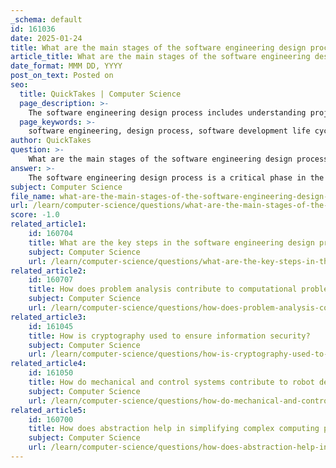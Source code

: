 ```yaml
---
_schema: default
id: 161036
date: 2025-01-24
title: What are the main stages of the software engineering design process?
article_title: What are the main stages of the software engineering design process?
date_format: MMM DD, YYYY
post_on_text: Posted on
seo:
  title: QuickTakes | Computer Science
  page_description: >-
    The software engineering design process includes understanding project requirements, planning, various design stages, prototyping, evaluation, implementation planning, and documentation, which together structure the development of effective software solutions.
  page_keywords: >-
    software engineering, design process, software development life cycle, stages of design, requirements gathering, planning, architectural design, detailed design, user interface design, prototyping, evaluation, implementation planning, documentation
author: QuickTakes
question: >-
    What are the main stages of the software engineering design process?
answer: >-
    The software engineering design process is a critical phase in the software development life cycle (SDLC) that transforms customer requirements into a structured plan for implementation. The main stages of the software engineering design process can be summarized as follows:\n\n1. **Understanding the Project Requirements**: This initial stage involves gathering and analyzing the requirements from stakeholders to ensure a clear understanding of what the software needs to achieve. This is often documented in a Software Requirements Specification (SRS).\n\n2. **Research, Analysis, and Planning**: In this stage, the development team conducts research to explore potential solutions and technologies. They analyze the requirements in detail and create a plan that outlines the design approach, tools, and methodologies to be used.\n\n3. **Design**: This is a multi-faceted stage that can be broken down into several levels:\n   - **Architectural Design**: Defines the overall structure of the software system, including the system architecture and how different components will interact.\n   - **Detailed Design**: Specifies the internal workings of each module, including algorithms, data structures, and interfaces.\n   - **User Interface Design**: Focuses on creating the visual and interactive elements of the software, ensuring a user-friendly experience.\n   - **Data Design**: Involves organizing and structuring the data that the software will use, including database design.\n\n4. **Prototyping**: A working model of the software is developed to provide a tangible representation of the design. This prototype can be used for user testing and feedback, allowing for adjustments before full-scale development.\n\n5. **Evaluation**: After prototyping, the design is evaluated against the requirements and user feedback. This stage may involve revisiting earlier stages to refine the design based on insights gained during prototyping.\n\n6. **Implementation Planning**: This stage prepares for the actual coding and development of the software. It includes defining the development environment, tools, and methodologies that will be used during implementation.\n\n7. **Documentation**: Throughout the design process, it is essential to document decisions, designs, and specifications. This documentation serves as a reference for developers during implementation and for future maintenance.\n\nThese stages are iterative, meaning that feedback from later stages can lead to revisiting and refining earlier stages to ensure the final product meets the desired quality and functionality. The design process is crucial as it lays the foundation for successful software development, ensuring that the final product aligns with user needs and expectations.
subject: Computer Science
file_name: what-are-the-main-stages-of-the-software-engineering-design-process.md
url: /learn/computer-science/questions/what-are-the-main-stages-of-the-software-engineering-design-process
score: -1.0
related_article1:
    id: 160704
    title: What are the key steps in the software engineering design process?
    subject: Computer Science
    url: /learn/computer-science/questions/what-are-the-key-steps-in-the-software-engineering-design-process
related_article2:
    id: 160707
    title: How does problem analysis contribute to computational problem solving?
    subject: Computer Science
    url: /learn/computer-science/questions/how-does-problem-analysis-contribute-to-computational-problem-solving
related_article3:
    id: 161045
    title: How is cryptography used to ensure information security?
    subject: Computer Science
    url: /learn/computer-science/questions/how-is-cryptography-used-to-ensure-information-security
related_article4:
    id: 161050
    title: How do mechanical and control systems contribute to robot design?
    subject: Computer Science
    url: /learn/computer-science/questions/how-do-mechanical-and-control-systems-contribute-to-robot-design
related_article5:
    id: 160700
    title: How does abstraction help in simplifying complex computing problems?
    subject: Computer Science
    url: /learn/computer-science/questions/how-does-abstraction-help-in-simplifying-complex-computing-problems
---
```


&nbsp;